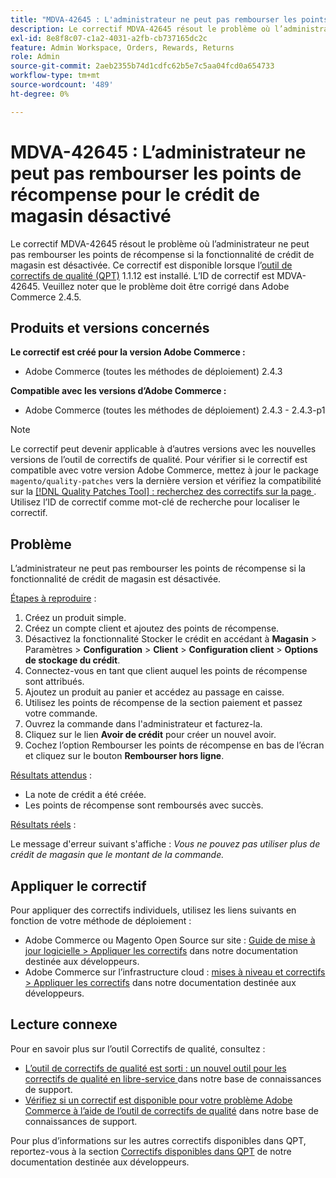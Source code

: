```yaml
---
title: "MDVA-42645 : L'administrateur ne peut pas rembourser les points de récompense pour le crédit de magasin désactivé"
description: Le correctif MDVA-42645 résout le problème où l’administrateur ne peut pas rembourser les points de récompense si la fonctionnalité de crédit de magasin est désactivée. Ce correctif est disponible lorsque l’[outil de correctifs de qualité (QPT)](/help/announcements/adobe-commerce-announcements/magento-quality-patches-released-new-tool-to-self-serve-quality-patches.md) 1.1.12 est installé. L’ID de correctif est MDVA-42645. Veuillez noter que le problème doit être corrigé dans Adobe Commerce 2.4.5.
exl-id: 8e8f8c07-c1a2-4031-a2fb-cb737165dc2c
feature: Admin Workspace, Orders, Rewards, Returns
role: Admin
source-git-commit: 2aeb2355b74d1cdfc62b5e7c5aa04fcd0a654733
workflow-type: tm+mt
source-wordcount: '489'
ht-degree: 0%

---
```


# MDVA-42645 : L’administrateur ne peut pas rembourser les points de récompense pour le crédit de magasin désactivé

Le correctif MDVA-42645 résout le problème où l’administrateur ne peut pas rembourser les points de récompense si la fonctionnalité de crédit de magasin est désactivée. Ce correctif est disponible lorsque l’[outil de correctifs de qualité (QPT)](/help/announcements/adobe-commerce-announcements/magento-quality-patches-released-new-tool-to-self-serve-quality-patches.md) 1.1.12 est installé. L’ID de correctif est MDVA-42645. Veuillez noter que le problème doit être corrigé dans Adobe Commerce 2.4.5.

## Produits et versions concernés

**Le correctif est créé pour la version Adobe Commerce :**

* Adobe Commerce (toutes les méthodes de déploiement) 2.4.3

**Compatible avec les versions d’Adobe Commerce :**

* Adobe Commerce (toutes les méthodes de déploiement) 2.4.3 - 2.4.3-p1

>[!NOTE]
>
>Le correctif peut devenir applicable à d’autres versions avec les nouvelles versions de l’outil de correctifs de qualité. Pour vérifier si le correctif est compatible avec votre version Adobe Commerce, mettez à jour le package `magento/quality-patches` vers la dernière version et vérifiez la compatibilité sur la [[!DNL Quality Patches Tool] : recherchez des correctifs sur la page ](https://experienceleague.adobe.com/tools/commerce-quality-patches/index.html?lang=fr). Utilisez l’ID de correctif comme mot-clé de recherche pour localiser le correctif.

## Problème

L’administrateur ne peut pas rembourser les points de récompense si la fonctionnalité de crédit de magasin est désactivée.

<u>Étapes à reproduire</u> :

1. Créez un produit simple.
1. Créez un compte client et ajoutez des points de récompense.
1. Désactivez la fonctionnalité Stocker le crédit en accédant à **Magasin** > Paramètres > **Configuration** > **Client** > **Configuration client** > **Options de stockage du crédit**.
1. Connectez-vous en tant que client auquel les points de récompense sont attribués.
1. Ajoutez un produit au panier et accédez au passage en caisse.
1. Utilisez les points de récompense de la section paiement et passez votre commande.
1. Ouvrez la commande dans l&#39;administrateur et facturez-la.
1. Cliquez sur le lien **Avoir de crédit** pour créer un nouvel avoir.
1. Cochez l’option Rembourser les points de récompense en bas de l’écran et cliquez sur le bouton **Rembourser hors ligne**.

<u>Résultats attendus</u> :

* La note de crédit a été créée.
* Les points de récompense sont remboursés avec succès.

<u>Résultats réels</u> :

Le message d&#39;erreur suivant s&#39;affiche : *Vous ne pouvez pas utiliser plus de crédit de magasin que le montant de la commande.*

## Appliquer le correctif

Pour appliquer des correctifs individuels, utilisez les liens suivants en fonction de votre méthode de déploiement :

* Adobe Commerce ou Magento Open Source sur site : [Guide de mise à jour logicielle > Appliquer les correctifs](https://experienceleague.adobe.com/fr/docs/commerce-operations/tools/quality-patches-tool/usage) dans notre documentation destinée aux développeurs.
* Adobe Commerce sur l’infrastructure cloud : [mises à niveau et correctifs > Appliquer les correctifs](https://experienceleague.adobe.com/fr/docs/commerce-cloud-service/user-guide/develop/upgrade/apply-patches) dans notre documentation destinée aux développeurs.

## Lecture connexe

Pour en savoir plus sur l’outil Correctifs de qualité, consultez :

* [ L’outil de correctifs de qualité est sorti : un nouvel outil pour les correctifs de qualité en libre-service ](/help/announcements/adobe-commerce-announcements/magento-quality-patches-released-new-tool-to-self-serve-quality-patches.md) dans notre base de connaissances de support.
* [Vérifiez si un correctif est disponible pour votre problème Adobe Commerce à l’aide de l’outil de correctifs de qualité](/help/support-tools/patches-available-in-qpt-tool/check-patch-for-magento-issue-with-magento-quality-patches.md) dans notre base de connaissances de support.

Pour plus d’informations sur les autres correctifs disponibles dans QPT, reportez-vous à la section [Correctifs disponibles dans QPT](https://experienceleague.adobe.com/tools/commerce-quality-patches/index.html?lang=fr) de notre documentation destinée aux développeurs.
